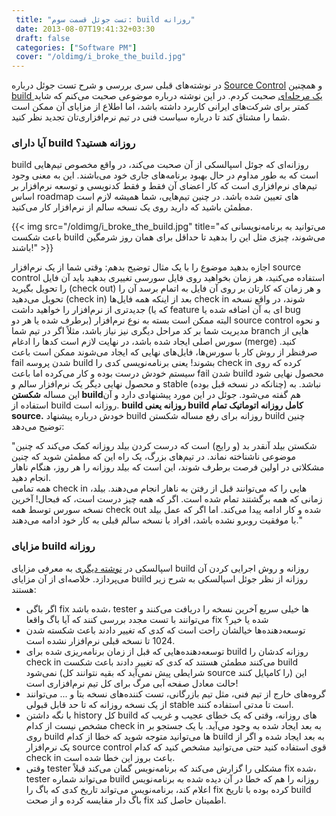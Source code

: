 ```yaml
---
 title: "تست جوئل قسمت سوم: build روزانه" 
 date: 2013-08-07T19:41:32+03:30
 draft: false 
 categories: ["Software PM"]
 cover: "/oldimg/i_broke_the_build.jpg"
---
```




در نوشته‌های قبلی سری بررسی و شرح تست جوئل درباره [Source Control](/post/2-%D8%AA%D8%B3%D8%AA-%D8%AC%D9%88%D8%A6%D9%84-%D9%82%D8%B3%D9%85%D8%AA-%D8%A7%D9%88%D9%84--source-control) و همچنین [build یک مرحله‌ای](/post/13-تست-جوئل-قسمت-دوم--build-یک-مرحله-ای/) صحبت کردم. در این نوشته درباره موضوعی صحبت می‌کنم که شاید کمتر برای شرکت‌های ایرانی کاربرد داشته باشد، اما اطلاع از مزایای آن ممکن است شما را مشتاق کند تا درباره سیاست فنی در تیم نرم‌افزاری‌تان تجدید نظر کنید.



### آیا دارای build روزانه هستید؟



build روزانه‌ای که جوئل اسپالسکی از آن صحبت می‌کند، در واقع مخصوص تیم‌هایی است که به طور مداوم در حال بهبود برنامه‌های جاری خود می‌باشند. این به معنی وجود تیم‌های نرم‌افزاری است که کار اعضای آن فقط و فقط کدنویسی و توسعه نرم‌افزار بر اساس roadmap های تعیین شده باشد. در چنین تیم‌هایی، شما همیشه لازم است مطمئن باشید که دارید روی یک نسخه سالم از نرم‌افزار کار می‌کنید.

{{< img src="/oldimg/i_broke_the_build.jpg" title="می‌توانید به برنامه‌نویسانی که باعث شکست build می‌شوند، چیزی مثل این را بدهید تا حداقل برای همان روز شرمگین باشند!" >}}


اجازه بدهید موضوع را با یک مثال توضیح بدهم: وقتی شما از یک نرم‌افزار source control استفاده می‌کنید، هر زمان بخواهید روی فایل سورسی تغییری بدهید باید آن فایل را تحویل بگیرید (check out) و هر زمان که کارتان بر روی آن فایل به اتمام برسد آن را تحویل می‌دهید (check in) بعد از اینکه همه فایل‌ها check in شوند، در واقع نسخه جدیدتری از نرم‌افزار را خواهید داشت (که یا feature ای به آن اضافه شده یا bug برطرف شده یا هر دو) البته ممکن است بسته به نوع نرم‌افزار source control و نحوه مدیریت شما بر کد مراحل دیگری نیز نیاز باشد، مثلاً اگر در تیم شما branch هایی از سورس اصلی ایجاد شده باشد، در نهایت لازم است کدها را ادغام (merge) کنید. صرفنظر از روش کار با سورس‌ها، فایل‌های نهایی که ایجاد می‌شوند ممکن است باعث fail شدن پروسه build بشوند! یعنی برنامه‌نویسی کدی را check in کرده که روی سیستم خودش درست بوده و کار می‌کرده اما باعث fail شدن build‌ محصول نهایی شود و محصول نهایی دیگر یک نرم‌افزار سالم و stable (چنانکه در نسخه قبل بوده) نباشد. به این مساله **شکستن build**هم گفته می‌شود. جوئل در این مورد پیشنهادی دارد و آن استفاده از build روزانه است. **build روزانه یعنی build کامل روزانه اتوماتیک تمام source.** خودش درباره پیشنهاد build روزانه برای رفع مساله شکستن build چنین توضیح می‌دهد:



"شكستن بیلد آنقدر بد (و رایج) است كه درست كردن بیلد روزانه کمک می‌كند كه چنین موضوعی ناشناخته نماند. در تیم‌های بزرگ، یک راه این كه مطمئن شوید كه چنین مشكلاتی در اولین فرصت برطرف شوند، این است كه بیلد روزانه را هر روز، هنگام ناهار انجام دهید.  
 همه تمامی check in هایی را كه می‌توانند قبل از رفتن به ناهار انجام می‌دهند. بیلد، زمانی كه همه برگشتند تمام شده است. اگر كه همه چیز درست است، كه فبحال! آخرین نسخه سورس توسط همه check out شده و كار ادامه پیدا می‌كند. اما اگر كه عمل بیلد با موفقیت روبرو نشده باشد، افراد با نسخه سالم قبلی به كار خود ادامه می‌دهند."



### مزایای build روزانه
  
اسپالسکی در [نوشته دیگری](http://www.joelonsoftware.com/articles/fog0000000023.html) به معرفی مزایای build‌ روزانه و روش اجرایی کردن آن می‌پردازد. خلاصه‌ای از آن مزایای build روزانه از نظر جوئل اسپالسکی به شرح زیر هستند:


- اگر باگی fix شده باشد، tester ها خیلی سریع آخرین نسخه را دریافت می‌کنند و می‌توانند با تست مجدد بررسی کنند که آیا باگ واقعا fix شده یا خیر؟
- توسعه‌دهنده‌ها خیالشان راحت است که کدی که تغییر دادند باعث شکسته شدن 1024 تا نسخه قبلی نرم‌افزار نشده است.
- توسعه‌دهنده‌هایی که قبل از زمان برنامه‌ریزی شده برای build روزانه کدشان را check in می‌کنند مطمئن هستند که کدی که تغییر دادند باعث شکست build نمی‌شود (شرایطی پیش نمی‌آید که بقیه نتوانند کل source را کامپایل کنند) این حالت معادل صفحه آبی مرگ برای کل تیم نرم‌افزاری است!
- گروه‌های خارج از تیم فنی، مثل تیم بازرگانی، تست کننده‌های نسخه بتا و ... می‌توانند از یک نسخه‌ روزانه که تا حد قابل قبولی stable است تا مدتی استفاده کنند.
- با نگه داشتن history کل build های روزانه، وقتی که یک خطای عجیب و غریب که مشخص نیست از کدام check in به بعد ایجاد شده به وجود می‌آید. با یک جستجو بر روی build ها می‌توانید متوجه شوید که خطا از کدام build به بعد ایجاد شده و اگر از یک نرم‌افزار source control‌ قوی استفاده کنید حتی می‌توانید مشخص کنید که کدام check in‌ باعث بروز این خطا شده است.
- وقتی tester مشکلی را گزارش می‌کند که برنامه‌نویس گمان می‌کند قبلاً fix شده، tester می‌تواند شماره build روزانه را هم که خطا در آن دیده شده به برنامه‌نویس اعلام کند، برنامه‌نویس می‌تواند تاریخ کدی که باگ را fix کرده بوده با تاریخ build باگ دار مقایسه کرده و از صحت fix اطمینان حاصل کند.

